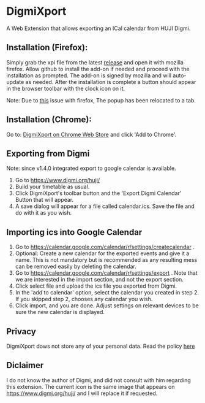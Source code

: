 # DigmiXport
A Web Extension that allows exporting an ICal calendar from HUJI Digmi.

## Installation (Firefox):
  Simply grab the xpi file from the latest [release](https://github.com/AviH0/DigmiXport/releases) and open it with mozilla firefox. Allow github to install the add-on if needed and proceed with the installation as prompted. The add-on is signed by mozilla and will auto-update as needed. After the installation is complete a button should appear in the browser toolbar with the clock icon on it.

Note: Due to [this](https://bugzilla.mozilla.org/show_bug.cgi?id=1292701) issue with firefox, The popup has been relocated to a tab.

## Installation (Chrome):
Go to:
[DigmiXport on Chrome Web Store](https://chrome.google.com/webstore/detail/hujidigmixport/egggfnhegcafmnaklhgfbhdlecphmadk) 
and click 'Add to Chrome'.

## Exporting from Digmi
Note: since v1.4.0 integrated export to google calendar is available.
1) Go to https://www.digmi.org/huji/
2) Build your timetable as usual.
3) Click DigmiXport's toolbar button and the 'Export Digmi Calendar' Button that will appear.
4) A save dialog will appear for a file called calendar.ics. Save the file and do with it as you wish.

## Importing ics into Google Calendar
1) Go to https://calendar.google.com/calendar/r/settings/createcalendar .
2) Optional: Create a new calendar for the exported events and give it a name. This is not mandatory but is recommended as any resulting mess can be removed easily by deleting the calendar.
3) Go to https://calendar.google.com/calendar/r/settings/export . Note that we are interested in the import section, and not the export section.
4) Click select file and upload the ics file you exported from Digmi.
5) In the 'add to calendar' option, select the calendar you created in step 2. If you skipped step 2, chooses any calendar you wish.
6) Click import, and you are done. Adjust settings on relevant devices to be sure the new calendar is displayed.

## Privacy
DigmiXport dows not store any of your personal data.
Read the policy [here](https://www.cse.huji.ac.il/~avih/digmixport/privacy)

## Diclaimer
I do not know the author of Digmi, and did not consult with him regarding this extension. The current icon is the same image that appears on https://www.digmi.org/huji/ and I will replace it if requested.
